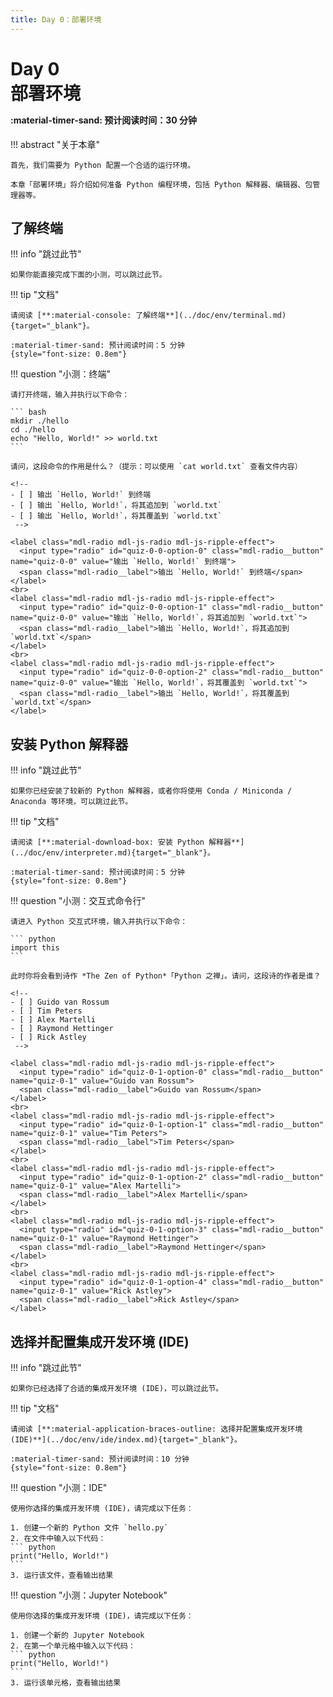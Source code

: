 ```yaml
---
title: Day 0：部署环境
---
```


# Day 0<br>**部署环境**<p style="font-size: 0.5em"> :material-timer-sand: 预计阅读时间：30 分钟 </p>

!!! abstract "关于本章"

    首先，我们需要为 Python 配置一个合适的运行环境。

    本章「部署环境」将介绍如何准备 Python 编程环境，包括 Python 解释器、编辑器、包管理器等。

## 了解终端

!!! info "跳过此节"

    如果你能直接完成下面的小测，可以跳过此节。

!!! tip "文档"

    请阅读 [**:material-console: 了解终端**](../doc/env/terminal.md){target="_blank"}。

    :material-timer-sand: 预计阅读时间：5 分钟
    {style="font-size: 0.8em"}

!!! question "小测：终端"

    请打开终端，输入并执行以下命令：

    ``` bash
    mkdir ./hello
    cd ./hello
    echo "Hello, World!" >> world.txt
    ```

    请问，这段命令的作用是什么？（提示：可以使用 `cat world.txt` 查看文件内容）

    <!--
    - [ ] 输出 `Hello, World!` 到终端
    - [ ] 输出 `Hello, World!`，将其追加到 `world.txt`
    - [ ] 输出 `Hello, World!`，将其覆盖到 `world.txt`
     -->

    <label class="mdl-radio mdl-js-radio mdl-js-ripple-effect">
      <input type="radio" id="quiz-0-0-option-0" class="mdl-radio__button" name="quiz-0-0" value="输出 `Hello, World!` 到终端">
      <span class="mdl-radio__label">输出 `Hello, World!` 到终端</span>
    </label>
    <br>
    <label class="mdl-radio mdl-js-radio mdl-js-ripple-effect">
      <input type="radio" id="quiz-0-0-option-1" class="mdl-radio__button" name="quiz-0-0" value="输出 `Hello, World!`，将其追加到 `world.txt`">
      <span class="mdl-radio__label">输出 `Hello, World!`，将其追加到 `world.txt`</span>
    </label>
    <br>
    <label class="mdl-radio mdl-js-radio mdl-js-ripple-effect">
      <input type="radio" id="quiz-0-0-option-2" class="mdl-radio__button" name="quiz-0-0" value="输出 `Hello, World!`，将其覆盖到 `world.txt`">
      <span class="mdl-radio__label">输出 `Hello, World!`，将其覆盖到 `world.txt`</span>
    </label>

## 安装 Python 解释器

!!! info "跳过此节"

    如果你已经安装了较新的 Python 解释器，或者你将使用 Conda / Miniconda / Anaconda 等环境，可以跳过此节。

!!! tip "文档"

    请阅读 [**:material-download-box: 安装 Python 解释器**](../doc/env/interpreter.md){target="_blank"}。

    :material-timer-sand: 预计阅读时间：5 分钟
    {style="font-size: 0.8em"}

!!! question "小测：交互式命令行"

    请进入 Python 交互式环境，输入并执行以下命令：

    ``` python
    import this
    ```

    此时你将会看到诗作 *The Zen of Python*「Python 之禅」。请问，这段诗的作者是谁？

    <!-- 
    - [ ] Guido van Rossum
    - [ ] Tim Peters
    - [ ] Alex Martelli
    - [ ] Raymond Hettinger
    - [ ] Rick Astley
     -->

    <label class="mdl-radio mdl-js-radio mdl-js-ripple-effect">
      <input type="radio" id="quiz-0-1-option-0" class="mdl-radio__button" name="quiz-0-1" value="Guido van Rossum">
      <span class="mdl-radio__label">Guido van Rossum</span>
    </label>
    <br>
    <label class="mdl-radio mdl-js-radio mdl-js-ripple-effect">
      <input type="radio" id="quiz-0-1-option-1" class="mdl-radio__button" name="quiz-0-1" value="Tim Peters">
      <span class="mdl-radio__label">Tim Peters</span>
    </label>
    <br>
    <label class="mdl-radio mdl-js-radio mdl-js-ripple-effect">
      <input type="radio" id="quiz-0-1-option-2" class="mdl-radio__button" name="quiz-0-1" value="Alex Martelli">
      <span class="mdl-radio__label">Alex Martelli</span>
    </label>
    <br>
    <label class="mdl-radio mdl-js-radio mdl-js-ripple-effect">
      <input type="radio" id="quiz-0-1-option-3" class="mdl-radio__button" name="quiz-0-1" value="Raymond Hettinger">
      <span class="mdl-radio__label">Raymond Hettinger</span>
    </label>
    <br>
    <label class="mdl-radio mdl-js-radio mdl-js-ripple-effect">
      <input type="radio" id="quiz-0-1-option-4" class="mdl-radio__button" name="quiz-0-1" value="Rick Astley">
      <span class="mdl-radio__label">Rick Astley</span>
    </label>

## 选择并配置集成开发环境 (IDE)

!!! info "跳过此节"

    如果你已经选择了合适的集成开发环境 (IDE)，可以跳过此节。

!!! tip "文档"

    请阅读 [**:material-application-braces-outline: 选择并配置集成开发环境 (IDE)**](../doc/env/ide/index.md){target="_blank"}。

    :material-timer-sand: 预计阅读时间：10 分钟
    {style="font-size: 0.8em"}

!!! question "小测：IDE"

    使用你选择的集成开发环境 (IDE)，请完成以下任务：

    1. 创建一个新的 Python 文件 `hello.py`
    2. 在文件中输入以下代码：
    ``` python
    print("Hello, World!")
    ```
    3. 运行该文件，查看输出结果

!!! question "小测：Jupyter Notebook"

    使用你选择的集成开发环境 (IDE)，请完成以下任务：

    1. 创建一个新的 Jupyter Notebook
    2. 在第一个单元格中输入以下代码：
    ``` python
    print("Hello, World!")
    ```
    3. 运行该单元格，查看输出结果

